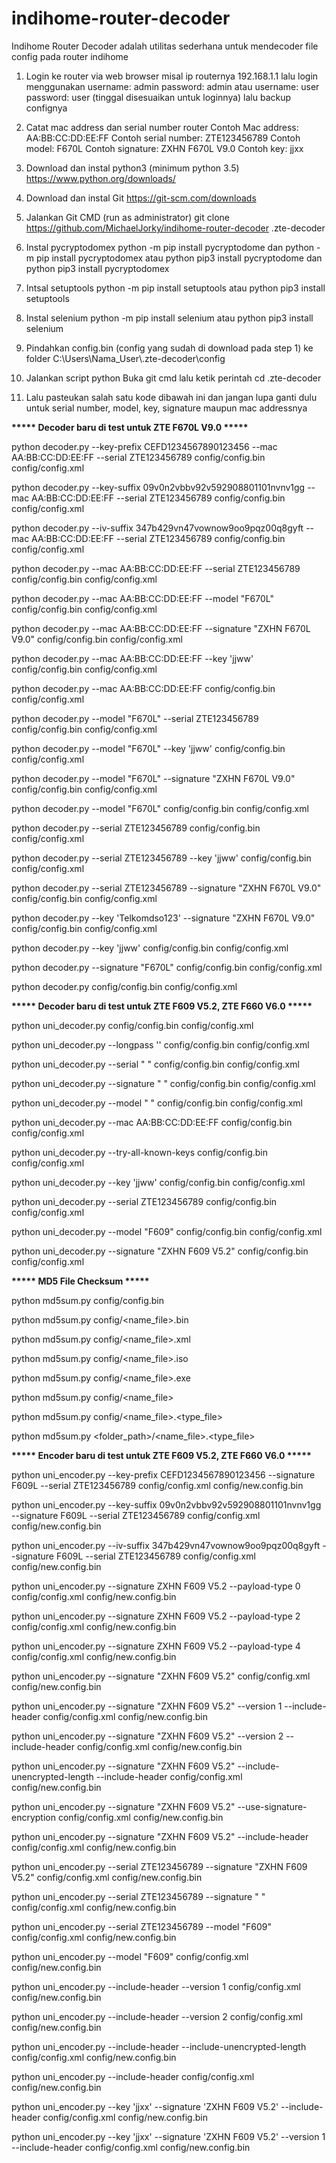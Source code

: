 # indihome-router-decoder
Indihome Router Decoder adalah utilitas sederhana untuk mendecoder file config pada router indihome

1. Login ke router via web browser misal ip routernya 192.168.1.1 lalu login menggunakan username: admin password: admin atau username: user password: user (tinggal disesuaikan untuk loginnya) lalu backup confignya

2. Catat mac address dan serial number router
Contoh Mac address: AA:BB:CC:DD:EE:FF
Contoh serial number: ZTE123456789
Contoh model: F670L
Contoh signature: ZXHN F670L V9.0
Contoh key: jjxx

4. Download dan instal python3 (minimum python 3.5)
https://www.python.org/downloads/

5. Download dan instal Git
https://git-scm.com/downloads

6. Jalankan Git CMD (run as administrator)
git clone https://github.com/MichaelJorky/indihome-router-decoder .zte-decoder

7. Instal pycryptodomex 
python -m pip install pycryptodome 
dan
python -m pip install pycryptodomex 
atau
python pip3 install pycryptodome
dan
python pip3 install pycryptodomex

8. Intsal setuptools
python -m pip install setuptools 
atau
python pip3 install setuptools

9. Instal selenium
python -m pip install selenium 
atau
python pip3 install selenium

10. Pindahkan config.bin (config yang sudah di download pada step 1) ke folder C:\Users\Nama_User\\.zte-decoder\config

11. Jalankan script python
Buka git cmd lalu ketik perintah cd .zte-decoder

12. Lalu pasteukan salah satu kode dibawah ini dan jangan lupa ganti dulu untuk serial number, model, key, signature maupun mac addressnya


<b>***** Decoder baru di test untuk ZTE F670L V9.0 *****</b>

python decoder.py --key-prefix CEFD1234567890123456 --mac AA:BB:CC:DD:EE:FF --serial ZTE123456789 config/config.bin config/config.xml

python decoder.py --key-suffix 09v0n2vbbv92v592908801101nvnv1gg --mac AA:BB:CC:DD:EE:FF --serial ZTE123456789 config/config.bin config/config.xml

python decoder.py --iv-suffix 347b429vn47vownow9oo9pqz00q8gyft --mac AA:BB:CC:DD:EE:FF --serial ZTE123456789 config/config.bin config/config.xml

python decoder.py --mac AA:BB:CC:DD:EE:FF --serial ZTE123456789 config/config.bin config/config.xml

python decoder.py --mac AA:BB:CC:DD:EE:FF --model "F670L" config/config.bin config/config.xml

python decoder.py --mac AA:BB:CC:DD:EE:FF --signature "ZXHN F670L V9.0" config/config.bin config/config.xml

python decoder.py --mac AA:BB:CC:DD:EE:FF --key 'jjww' config/config.bin config/config.xml

python decoder.py --mac AA:BB:CC:DD:EE:FF config/config.bin config/config.xml

python decoder.py --model "F670L" --serial ZTE123456789 config/config.bin config/config.xml

python decoder.py --model "F670L" --key 'jjww' config/config.bin config/config.xml

python decoder.py --model "F670L" --signature "ZXHN F670L V9.0" config/config.bin config/config.xml

python decoder.py --model "F670L" config/config.bin config/config.xml

python decoder.py --serial ZTE123456789 config/config.bin config/config.xml

python decoder.py --serial ZTE123456789 --key 'jjww' config/config.bin config/config.xml

python decoder.py --serial ZTE123456789 --signature "ZXHN F670L V9.0" config/config.bin config/config.xml

python decoder.py --key 'Telkomdso123' --signature "ZXHN F670L V9.0" config/config.bin config/config.xml

python decoder.py --key 'jjww' config/config.bin config/config.xml

python decoder.py --signature "F670L" config/config.bin config/config.xml

python decoder.py config/config.bin config/config.xml


<b>***** Decoder baru di test untuk ZTE F609 V5.2, ZTE F660 V6.0 *****</b>

python uni_decoder.py config/config.bin config/config.xml

python uni_decoder.py --longpass '' config/config.bin config/config.xml

python uni_decoder.py --serial " " config/config.bin config/config.xml

python uni_decoder.py --signature " " config/config.bin config/config.xml

python uni_decoder.py --model " " config/config.bin config/config.xml

python uni_decoder.py --mac AA:BB:CC:DD:EE:FF config/config.bin config/config.xml

python uni_decoder.py --try-all-known-keys config/config.bin config/config.xml

python uni_decoder.py --key 'jjww' config/config.bin config/config.xml

python uni_decoder.py --serial ZTE123456789 config/config.bin config/config.xml

python uni_decoder.py --model "F609" config/config.bin config/config.xml

python uni_decoder.py --signature "ZXHN F609 V5.2" config/config.bin config/config.xml


<b>***** MD5 File Checksum *****</b>

python md5sum.py config/config.bin

python md5sum.py config/<name_file>.bin

python md5sum.py config/<name_file>.xml

python md5sum.py config/<name_file>.iso

python md5sum.py config/<name_file>.exe

python md5sum.py config/<name_file>

python md5sum.py config/<name_file>.<type_file>

python md5sum.py <folder_path>/<name_file>.<type_file>

<b>***** Encoder baru di test untuk ZTE F609 V5.2, ZTE F660 V6.0 *****</b>

python uni_encoder.py --key-prefix CEFD1234567890123456 --signature F609L --serial ZTE123456789 config/config.xml config/new.config.bin

python uni_encoder.py --key-suffix 09v0n2vbbv92v592908801101nvnv1gg --signature F609L --serial ZTE123456789 config/config.xml config/new.config.bin

python uni_encoder.py --iv-suffix 347b429vn47vownow9oo9pqz00q8gyft --signature F609L --serial ZTE123456789 config/config.xml config/new.config.bin

python uni_encoder.py --signature ZXHN F609 V5.2 --payload-type 0 config/config.xml config/new.config.bin

python uni_encoder.py --signature ZXHN F609 V5.2 --payload-type 2 config/config.xml config/new.config.bin

python uni_encoder.py --signature ZXHN F609 V5.2 --payload-type 4 config/config.xml config/new.config.bin

python uni_encoder.py --signature "ZXHN F609 V5.2" config/config.xml config/new.config.bin

python uni_encoder.py --signature "ZXHN F609 V5.2" --version 1 --include-header config/config.xml config/new.config.bin

python uni_encoder.py --signature "ZXHN F609 V5.2" --version 2 --include-header config/config.xml config/new.config.bin

python uni_encoder.py --signature "ZXHN F609 V5.2" --include-unencrypted-length --include-header config/config.xml config/new.config.bin

python uni_encoder.py --signature "ZXHN F609 V5.2" --use-signature-encryption config/config.xml config/new.config.bin

python uni_encoder.py --signature "ZXHN F609 V5.2" --include-header config/config.xml config/new.config.bin

python uni_encoder.py --serial ZTE123456789 --signature "ZXHN F609 V5.2" config/config.xml config/new.config.bin

python uni_encoder.py --serial ZTE123456789 --signature " " config/config.xml config/new.config.bin

python uni_encoder.py --serial ZTE123456789 --model "F609" config/config.xml config/new.config.bin

python uni_encoder.py --model "F609" config/config.xml config/new.config.bin

python uni_encoder.py --include-header --version 1 config/config.xml config/new.config.bin

python uni_encoder.py --include-header --version 2 config/config.xml config/new.config.bin

python uni_encoder.py --include-header --include-unencrypted-length config/config.xml config/new.config.bin

python uni_encoder.py --include-header config/config.xml config/new.config.bin

python uni_encoder.py --key 'jjxx' --signature 'ZXHN F609 V5.2' --include-header config/config.xml config/new.config.bin

python uni_encoder.py --key 'jjxx' --signature 'ZXHN F609 V5.2' --version 1 --include-header config/config.xml config/new.config.bin
